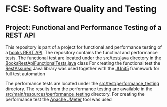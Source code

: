 # FCSE: Software Quality and Testing

## Project: Functional and Performance Testing of a REST API

This repository is part of a project for functional and performance testing of a [books REST API](https://github.com/MilenaTrajanoska/rest_api).
The repository contains the functinal and performance tests.
The functional test are located under the [src/test/java](https://github.com/MilenaTrajanoska/books_rest_api_testing/tree/main/src/test/java) directory in the [BooksRestApiFunctionalTests.java](https://github.com/MilenaTrajanoska/books_rest_api_testing/tree/main/src/test/java/BooksRestApiFunctionalTests.java) class
For creating the functional test the [RestAssured](https://rest-assured.io/) Java library was used together with the [JUnit5](https://junit.org/junit5/docs/current/user-guide/) framework for full test automation

The performance tests are located under the [src/test/performance_testing](https://github.com/MilenaTrajanoska/books_rest_api_testing/tree/main/src/test/performance_testing) directory. 
The results from the performance testing are awailable in the [src/main/resources/performance_testing](https://github.com/MilenaTrajanoska/books_rest_api_testing/tree/main/src/main/resources/performance_testing) directory.
For creating the performance test the [Apache JMeter](https://jmeter.apache.org/) tool was used

